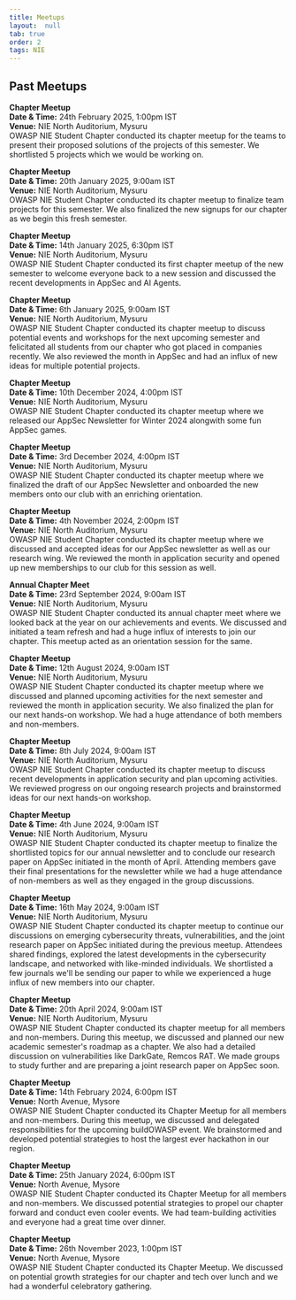 ```yaml
---
title: Meetups
layout:  null
tab: true
order: 2
tags: NIE
---
```


## Past Meetups

**Chapter Meetup**\
**Date & Time:** 24th February 2025, 1:00pm IST\
**Venue:** NIE North Auditorium, Mysuru\
OWASP NIE Student Chapter conducted its chapter meetup for the teams to present their proposed solutions of the projects of this semester. We shortlisted 5 projects which we would be working on.

**Chapter Meetup**\
**Date & Time:** 20th January 2025, 9:00am IST\
**Venue:** NIE North Auditorium, Mysuru\
OWASP NIE Student Chapter conducted its chapter meetup to finalize team projects for this semester. We also finalized the new signups for our chapter as we begin this fresh semester. 

**Chapter Meetup**\
**Date & Time:** 14th January 2025, 6:30pm IST\
**Venue:** NIE North Auditorium, Mysuru\
OWASP NIE Student Chapter conducted its first chapter meetup of the new semester to welcome everyone back to a new session and discussed the recent developments in AppSec and AI Agents.

**Chapter Meetup**\
**Date & Time:** 6th January 2025, 9:00am IST\
**Venue:** NIE North Auditorium, Mysuru\
OWASP NIE Student Chapter conducted its chapter meetup to discuss potential events and workshops for the next upcoming semester and felicitated all students from our chapter who got placed in companies recently. We also reviewed the month in AppSec and had an influx of new ideas for multiple potential projects.

**Chapter Meetup**\
**Date & Time:** 10th December 2024, 4:00pm IST\
**Venue:** NIE North Auditorium, Mysuru\
OWASP NIE Student Chapter conducted its chapter meetup where we released our AppSec Newsletter for Winter 2024 alongwith some fun AppSec games.

**Chapter Meetup**\
**Date & Time:** 3rd December 2024, 4:00pm IST\
**Venue:** NIE North Auditorium, Mysuru\
OWASP NIE Student Chapter conducted its chapter meetup where we finalized the draft of our AppSec Newsletter and onboarded the new members onto our club with an enriching orientation.

**Chapter Meetup**\
**Date & Time:** 4th November 2024, 2:00pm IST\
**Venue:** NIE North Auditorium, Mysuru\
OWASP NIE Student Chapter conducted its chapter meetup where we discussed and accepted ideas for our AppSec newsletter as well as our research wing. We reviewed the month in application security and opened up new memberships to our club for this session as well.

**Annual Chapter Meet**\
**Date & Time:** 23rd September 2024, 9:00am IST\
**Venue:** NIE North Auditorium, Mysuru\
OWASP NIE Student Chapter conducted its annual chapter meet where we looked back at the year on our achievements and events. We discussed and initiated a team refresh and had a huge influx of interests to join our chapter. This meetup acted as an orientation session for the same.

**Chapter Meetup**\
**Date & Time:** 12th August 2024, 9:00am IST\
**Venue:** NIE North Auditorium, Mysuru\
OWASP NIE Student Chapter conducted its chapter meetup where we discussed and planned upcoming activities for the next semester and reviewed the month in application security. We also finalized the plan for our next hands-on workshop. We had a huge attendance of both members and non-members.

**Chapter Meetup**\
**Date & Time:** 8th July 2024, 9:00am IST\
**Venue:** NIE North Auditorium, Mysuru\
OWASP NIE Student Chapter conducted its chapter meetup to discuss recent developments in application security and plan upcoming activities. We reviewed progress on our ongoing research projects and brainstormed ideas for our next hands-on workshop.

**Chapter Meetup**\
**Date & Time:** 4th June 2024, 9:00am IST\
**Venue:** NIE North Auditorium, Mysuru\
OWASP NIE Student Chapter conducted its chapter meetup to finalize the shortlisted topics for our annual newsletter and to conclude our research paper on AppSec initiated in the month of April. Attending members gave their final presentations for the newsletter while we had a huge attendance of non-members as well as they engaged in the group discussions.

**Chapter Meetup**\
**Date & Time:** 16th May 2024, 9:00am IST\
**Venue:** NIE North Auditorium, Mysuru\
OWASP NIE Student Chapter conducted its chapter meetup to continue our discussions on emerging cybersecurity threats, vulnerabilities, and the joint research paper on AppSec initiated during the previous meetup. Attendees shared findings, explored the latest developments in the cybersecurity landscape, and networked with like-minded individuals. We shortlisted a few journals we'll be sending our paper to while we experienced a huge influx of new members into our chapter.

**Chapter Meetup**\
**Date & Time:** 20th April 2024, 9:00am IST\
**Venue:** NIE North Auditorium, Mysuru\
OWASP NIE Student Chapter conducted its chapter meetup for all members and non-members. During this meetup, we discussed and planned our new academic semester's roadmap as a chapter. We also had a detailed discussion on vulnerabilities like DarkGate, Remcos RAT. We made groups to study further and are preparing a joint research paper on AppSec soon.

**Chapter Meetup**\
**Date & Time:** 14th February 2024, 6:00pm IST\
**Venue:** North Avenue, Mysore\
OWASP NIE Student Chapter conducted its Chapter Meetup for all members and non-members. During this meetup, we discussed and delegated responsibilities for the upcoming buildOWASP event. We brainstormed and developed potential strategies to host the largest ever hackathon in our region.

**Chapter Meetup**\
**Date & Time:** 25th January 2024, 6:00pm IST\
**Venue:** North Avenue, Mysore\
OWASP NIE Student Chapter conducted its Chapter Meetup for all members and non-members. We discussed potential strategies to propel our chapter forward and conduct even cooler events. We had team-building activities and everyone had a great time over dinner.

**Chapter Meetup**\
**Date & Time:** 26th November 2023, 1:00pm IST\
**Venue:** North Avenue, Mysore\
OWASP NIE Student Chapter conducted its Chapter Meetup. We discussed on potential growth strategies for our chapter and tech over lunch and we had a wonderful celebratory gathering.
